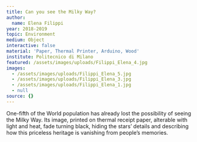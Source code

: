 ```yaml
---
title: Can you see the Milky Way?
author:
  name: Elena Filippi
year: 2018-2019
topic: Environment
medium: Object
interactive: false
material: 'Paper, Thermal Printer, Arduino, Wood'
institute: Politecnico di Milano
featured: /assets/images/uploads/Filippi_Elena_4.jpg
images:
  - /assets/images/uploads/Filippi_Elena_5.jpg
  - /assets/images/uploads/Filippi_Elena_3.jpg
  - /assets/images/uploads/Filippi_Elena_1.jpg
  - null
source: {}
---
```

One-fifth of the World population has already lost the possibility of seeing the Milky Way. Its image, printed on thermal receipt paper, alterable with light and heat, fade turning black, hiding the stars’ details and describing how this priceless heritage is vanishing from people’s memories. 
